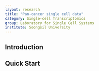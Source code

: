 ```yaml
---
layout: research
title: "Pan-cancer single cell data"
category: Single-cell Transcriptomics
group: Laboratory for Single Cell Systems
institute: Soongsil University
---
```


## Introduction

## Quick Start

